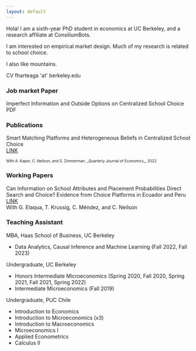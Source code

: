 ```yaml
---
layout: default
---
```


Hola! I am a sixth-year PhD student in economics at UC Berkeley, and a research affiliate at ConsiliumBots. 

I am interested on empirical market design. Much of my research is related to school choice.

I also like mountains.

CV
fharteaga 'at' berkeley.edu



### Job market Paper

Imperfect Information and Outside Options on Centralized School Choice<br/>
PDF

### Publications
Smart Matching Platforms and Heterogeneous Beliefs in Centralized School Choice<br/>
[LINK](https://academic.oup.com/qje/article/137/3/1791/6544686)<br/>
<p style="font-size: 10px;">With A. Kapor, C. Neilson, and S. Zimmerman. _Quarterly Journal of Economics_, 2022</p>

### Working Papers

Can Information on School Attributes and Placement Probabilities Direct Search and Choice? Evidence from Choice Platforms in Ecuador and Peru<br/>
[LINK](https://publications.iadb.org/en/can-information-school-attributes-and-placement-probabilities-direct-search-and-choice-evidence)<br/>
With G. Elaqua, T. Krussig, C. Méndez, and C. Neilson

### Teaching Assistant
 MBA, Haas School of Business, UC Berkeley
*   Data Analytics, Causal Inference and Machine Learning (Fall 2022, Fall 2023)

 Undergraduate, UC Berkeley
*   Honors Intermediate Microeconomics (Spring 2020, Fall 2020, Spring 2021, Fall 2021, Spring 2022)
*   Intermediate Microeconomics (Fall 2019)

 Undergraduate, PUC Chile
 *   Introduction to Economics 
 *   Introduction to Microeconomics (x3) 
 *   Introduction to Macroeconomics
 *   Microeconomics I
 *   Applied Econometrics
 *   Calculus II

